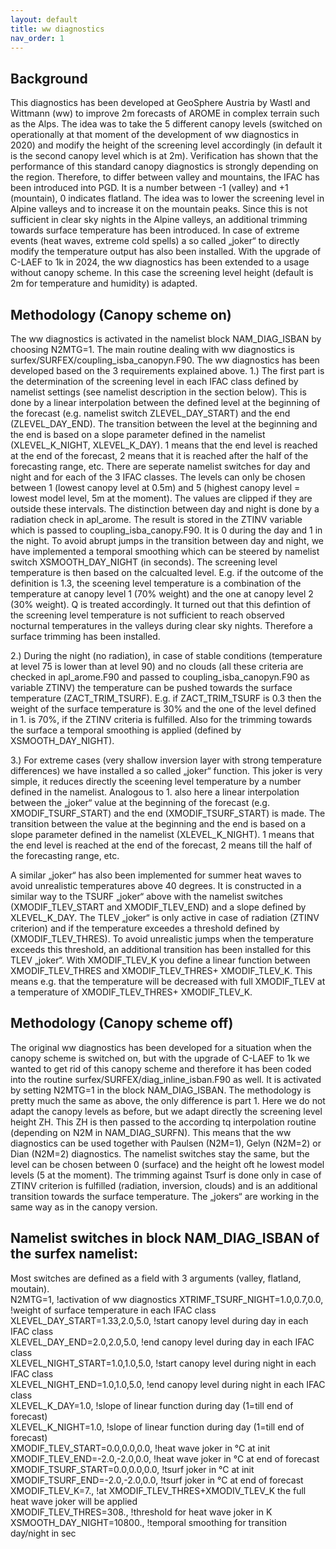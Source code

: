 ```yaml
---
layout: default
title: ww diagnostics
nav_order: 1
---
```


## Background

This diagnostics has been developed at GeoSphere Austria by Wastl and Wittmann (ww) to improve 2m forecasts of AROME in complex terrain such as the Alps. The idea was to take the 5 different canopy levels (switched on operationally at that moment of the development of ww diagnostics in 2020) and modify the height of the screening level accordingly (in default it is the second canopy level which is at 2m). Verification has shown that the performance of this standard canopy diagnostics is strongly depending on the region. Therefore, to differ between valley and mountains, the IFAC has been introduced into PGD. It is a number between -1 (valley) and +1 (mountain), 0 indicates flatland. The idea was to lower the screening level in Alpine valleys and to increase it on the mountain peaks. Since this is not sufficient in clear sky nights in the Alpine valleys, an additional trimming towards surface temperature has been introduced. In case of extreme events (heat waves, extreme cold spells) a so called „joker“ to directly modify the temperature output has also been installed.
With the upgrade of C-LAEF to 1k in 2024, the ww diagnostics has been extended to a usage without canopy scheme. In this case the screening level height (default is 2m for temperature and humidity) is adapted.

## Methodology (Canopy scheme on)
The ww diagnostics is activated in the namelist block NAM_DIAG_ISBAN by choosing N2MTG=1. The main routine dealing with ww diagnostics is surfex/SURFEX/coupling_isba_canopyn.F90. 
The ww diagnostics has been developed based on the 3 requirements explained above.
1.)	The first part is the determination of the screening level in each IFAC class defined by namelist settings (see namelist description in the section below). This is done by a linear interpolation between the defined level at the beginning of the forecast (e.g. namelist switch ZLEVEL_DAY_START) and the end (ZLEVEL_DAY_END). The transition between the level at the beginning and the end is based on a slope parameter defined in the namelist (XLEVEL_K_NIGHT, XLEVEL_K_DAY). 1 means that the end level is reached at the end of the forecast, 2 means that it is reached after the half of the forecasting range, etc. 
There are seperate namelist switches for day and night and for each of the 3 IFAC classes. The levels can only be chosen between 1 (lowest canopy level at 0.5m) and 5 (highest canopy level = lowest model level, 5m at the moment). The values are clipped if they are outside these intervals. The distinction between day and night is done by a radiation check in apl_arome. The result is stored in the ZTINV variable which is passed to coupling_isba_canopy.F90. It is 0 during the day and 1 in the night. To avoid abrupt jumps in the transition between day and night, we have implemented a temporal smoothing which can be steered by namelist switch XSMOOTH_DAY_NIGHT (in seconds). 
The screening level temperature is then based on the calcualted level. E.g. if the outcome of the definition is 1.3, the sceening level temperature is a combination of the temperature at canopy level 1 (70% weight) and the one at canopy level 2 (30% weight). Q is treated accordingly.
It turned out that this defintion of the screening level temperature is not sufficient to reach observed nocturnal temperatures in the valleys during clear sky nights. Therefore a surface trimming has been installed.

2.)	During the night (no radiation), in case of stable conditions (temperature at level 75 is lower than at level 90) and no clouds (all these criteria are checked in apl_arome.F90 and passed to coupling_isba_canopyn.F90 as variable ZTINV) the temperature can be pushed towards the surface temperature (ZACT_TRIM_TSURF). E.g. if ZACT_TRIM_TSURF is 0.3 then the weight of the surface temperature is 30% and the one of the level defined in 1. is 70%, if the ZTINV criteria is fulfilled. Also for the trimming towards the surface a temporal smoothing is applied (defined by XSMOOTH_DAY_NIGHT).

3.)	For extreme cases (very shallow inversion layer with strong temperature differences) we have installed a so called „joker“ function. This joker is very simple, it reduces directly the sceening level temperature by a number defined in the namelist. Analogous to 1. also here a linear interpolation between the „joker“ value at the beginning of the forecast (e.g. XMODIF_TSURF_START) and the end (XMODIF_TSURF_START) is made. The transition between the value at the beginning and the end is based on a slope parameter defined in the namelist (XLEVEL_K_NIGHT). 1 means that the end level is reached at the end of the forecast, 2 means till the half of the forecasting range, etc.

A similar „joker“ has also been implemented for summer heat waves to avoid unrealistic temperatures above 40 degrees. It is constructed in a similar way to the TSURF „joker“ above with the namelist switches (XMODIF_TLEV_START and XMODIF_TLEV_END) and a slope defined by XLEVEL_K_DAY. The TLEV „joker“ is only active in case of radiation (ZTINV criterion) and if the temperature exceedes a threshold defined by (XMODIF_TLEV_THRES). To avoid unrealistic jumps when the temperature exceeds this threshold, an additional transition has been installed for this TLEV „joker“. With XMODIF_TLEV_K you define a linear function between XMODIF_TLEV_THRES and XMODIF_TLEV_THRES+ XMODIF_TLEV_K. This means e.g. that the temperature will be decreased with full XMODIF_TLEV at a temperature of XMODIF_TLEV_THRES+ XMODIF_TLEV_K.

## Methodology (Canopy scheme off)
The original ww diagnostics has been developed for a situation when the canopy scheme is switched on, but with the upgrade of C-LAEF to 1k we wanted to get rid of this canopy scheme and therefore it has been coded into the routine surfex/SURFEX/diag_inline_isban.F90 as well. It is activated by setting N2MTG=1 in the block NAM_DIAG_ISBAN. 
The methodology is pretty much the same as above, the only difference is part 1. Here we do not adapt the canopy levels as before, but we adapt directly the screening level height ZH. This ZH is then passed to the according tq interpolation routine (depending on N2M in NAM_DIAG_SURFN). This means that the ww diagnostics can be used together with Paulsen (N2M=1), Gelyn (N2M=2) or Dian (N2M=2) diagnostics. The namelist switches stay the same, but the level can be chosen between 0 (surface) and the height oft he lowest model levels (5 at the moment). The trimming against Tsurf is done only in case of ZTINV criterion is fulfilled (radiation, inversion, clouds) and is an additional transition towards the surface temperature. 
The „jokers“ are working in the same way as in the canopy version.

## Namelist switches in block NAM_DIAG_ISBAN of the surfex namelist:
Most switches are defined as a field with 3 arguments (valley, flatland, moutain).  
   N2MTG=1,                      !activation of ww diagnostics
   XTRIMF_TSURF_NIGHT=1.0,0.7,0.0,          !weight of surface temperature in each IFAC class   
   XLEVEL_DAY_START=1.33,2.0,5.0,           !start canopy level during day in each IFAC class   
   XLEVEL_DAY_END=2.0,2.0,5.0,              !end canopy level during day in each IFAC class   
   XLEVEL_NIGHT_START=1.0,1.0,5.0,          !start canopy level during night in each IFAC class   
   XLEVEL_NIGHT_END=1.0,1.0,5.0,            !end canopy level during night in each IFAC class     
   XLEVEL_K_DAY=1.0,                        !slope of linear function during day (1=till end of forecast)  
   XLEVEL_K_NIGHT=1.0,                      !slope of linear function during day (1=till end of forecast)  
   XMODIF_TLEV_START=0.0,0.0,0.0,           !heat wave joker in °C at init  
   XMODIF_TLEV_END=-2.0,-2.0,0.0,           !heat wave joker in °C at end of forecast  
   XMODIF_TSURF_START=0.0,0.0,0.0,          !tsurf joker in °C at init  
   XMODIF_TSURF_END=-2.0,-2.0,0.0,          !tsurf joker in °C at end of forecast  
   XMODIF_TLEV_K=7.,                        !at XMODIF_TLEV_THRES+XMODIV_TLEV_K the full heat wave joker will be applied  
   XMODIF_TLEV_THRES=308.,                  !threshold for heat wave joker in K  
   XSMOOTH_DAY_NIGHT=10800.,                !temporal smoothing for transition day/night in sec  


